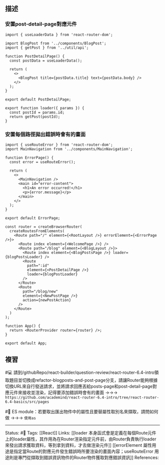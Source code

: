## 描述


### 安置post-detail-page對應元件

```
import { useLoaderData } from 'react-router-dom';

import BlogPost from '../components/BlogPost';
import { getPost } from '../util/api';

function PostDetailPage() {
  const postData = useLoaderData();

  return (
    <>
      <BlogPost title={postData.title} text={postData.body} />
    </>
  );
}

export default PostDetailPage;

export function loader({ params }) {
  const postId = params.id;
  return getPost(postId);
}
```


### 安置每個路徑拋出錯誤時會有的畫面
```
import { useRouteError } from 'react-router-dom';
import MainNavigation from '../components/MainNavigation';

function ErrorPage() {
  const error = useRouteError();

  return (
    <>
      <MainNavigation />
      <main id="error-content">
        <h1>An error occurred!</h1>
        <p>{error.message}</p>
      </main>
    </>
  );
}

export default ErrorPage;
```


```
const router = createBrowserRouter(
  createRoutesFromElements(
    <Route path="/" element={<RootLayout />} errorElement={<ErrorPage />}>
      <Route index element={<WelcomePage />} />
      <Route path="/blog" element={<BlogLayout />}>
        <Route index element={<BlogPostsPage />} loader={blogPostsLoader} />
        <Route
          path=":id"
          element={<PostDetailPage />}
          loader={blogPostLoader}
        />
      </Route>
      <Route
        path="/blog/new"
        element={<NewPostPage />}
        action={newPostAction}
      />
    </Route>
  )
);

function App() {
  return <RouterProvider router={router} />;
}

export default App;
```
## 複習


#💻 請到/githubRepo/react-builder/question-review/react-router-6.4-intro領取題目並切換成refactor-blogposts-and-post-page分支，請讓Router能夠根據切換URL來自行發送請求，並將請求回應丟給posts-page和post-detail-page對應元件來接收並渲染，記得要添加錯誤時會有的畫面 ->->-> `https://github.com/academind/react-router-6.4-intro/tree/react-router-6.4-basics/src/pages`
<!--SR:!2023-04-27,71,250-->


#🧠 ES module：若要取出匯出物件中的屬性且要替屬性取別名來擷取，請問如何做 ->->-> `使用as`



---
Status: #🌱 
Tags:
[[React]]
Links:
[[loader 本身函式會是定義在每個Route元件上的loader屬性，其作用為在Router渲染指定元件前，由Router負責執行loader來發出請求獲取資料，等到拿到資料，才去做渲染元件]]
[[errorElement 屬性用途是指定當Route的對應元件發生錯誤時所要渲染的畫面內容；useRouteError 用途則是專門從擷取到錯誤資訊物件的Router物件獲取對應錯誤資訊]]
References: